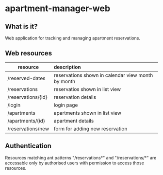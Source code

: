 # apartment-manager-web


<h2>What is it?</h2>

Web application for tracking and managing apartment reservations.


<h2>Web resources</h2>

| resource            | description                                       |
| ------------------- |:--------------------------------------------------| 
| /reserved-dates     | reservations shown in calendar view month by month| 
| /reservations       | reservatios shown in list view                    |
| /reservations/{id}  | reservation details                               |
| /login              | login page                                        |
| /apartments         | apartments shown in list view                     |
| /apartments/{id}    | apartment details                                 |
| /reservations/new   | form for adding new reservation                   |


<h2>Authentication</h2>

Resources matching ant patterns "/reservations*" and "/reservations/*" are accessable only by authorised users with permission to access those resources.

